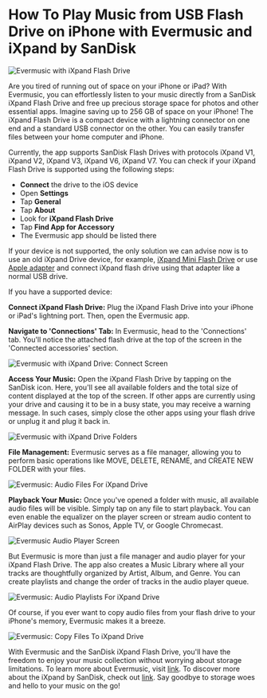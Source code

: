 # How To Play Music from USB Flash Drive on iPhone with Evermusic and iXpand by SanDisk

![Evermusic with iXpand Flash Drive](21260c_cbcf3bdd49c8493bbccf28e6922ea5fe~mv2.jpg)

Are you tired of running out of space on your iPhone or iPad? With Evermusic, you can effortlessly listen to your music directly from a SanDisk iXpand Flash Drive and free up precious storage space for photos and other essential apps. Imagine saving up to 256 GB of space on your iPhone! The iXpand Flash Drive is a compact device with a lightning connector on one end and a standard USB connector on the other. You can easily transfer files between your home computer and iPhone.

Currently, the app supports SanDisk Flash Drives with protocols iXpand V1, iXpand V2, iXpand V3, iXpand V6, iXpand V7. You can check if your iXpand Flash Drive is supported using the following steps:

- **Connect** the drive to the iOS device
- Open **Settings**
- Tap **General**
- Tap **About**
- Look for **iXpand Flash Drive**
- Tap **Find App for Accessory**
- The Evermusic app should be listed there

If your device is not supported, the only solution we can advise now is to use an old iXpand Drive device, for example, [iXpand Mini Flash Drive](https://www.westerndigital.com/en-ap/products/usb-flash-drives/sandisk-ixpand-mini-usb-3-0?sku=SDIX40N-016G-GN6NN) or use [Apple adapter](https://www.apple.com/shop/product/MK0W2AM/A/lightning-to-usb-3-camera-adapter) and connect iXpand flash drive using that adapter like a normal USB drive.

If you have a supported device:

**Connect iXpand Flash Drive:** Plug the iXpand Flash Drive into your iPhone or iPad's lightning port. Then, open the Evermusic app.

**Navigate to 'Connections' Tab:** In Evermusic, head to the 'Connections' tab. You'll notice the attached flash drive at the top of the screen in the 'Connected accessories' section.

![Evermusic with iXpand Drive: Connect Screen](21260c_d5d1bfc04a0f427eb84a85659d48cfd3~mv2.jpg)

**Access Your Music:** Open the iXpand Flash Drive by tapping on the SanDisk icon. Here, you'll see all available folders and the total size of content displayed at the top of the screen. If other apps are currently using your drive and causing it to be in a busy state, you may receive a warning message. In such cases, simply close the other apps using your flash drive or unplug it and plug it back in.

![Evermusic with iXpand Drive Folders](21260c_6b59df8c83704b4e874113494cc0e280~mv2.jpg)

**File Management:** Evermusic serves as a file manager, allowing you to perform basic operations like MOVE, DELETE, RENAME, and CREATE NEW FOLDER with your files.

![Evermusic: Audio Files For iXpand Drive](21260c_67f167660f25474a89840f74c0b99e0c~mv2.jpg)

**Playback Your Music:** Once you've opened a folder with music, all available audio files will be visible. Simply tap on any file to start playback. You can even enable the equalizer on the player screen or stream audio content to AirPlay devices such as Sonos, Apple TV, or Google Chromecast.

![Evermusic Audio Player Screen](21260c_1aef98e3971b45c3b905f36335bff95f~mv2.jpg)

But Evermusic is more than just a file manager and audio player for your iXpand Flash Drive. The app also creates a Music Library where all your tracks are thoughtfully organized by Artist, Album, and Genre. You can create playlists and change the order of tracks in the audio player queue.

![Evermusic: Audio Playlists For iXpand Drive](21260c_ef2ef48b186146a9a426463c811c266a~mv2.jpg)

Of course, if you ever want to copy audio files from your flash drive to your iPhone's memory, Evermusic makes it a breeze.

![Evermusic: Copy Files To iXpand Drive](21260c_14fd014587804ea3bb5212192413c154~mv2.jpg)

With Evermusic and the SanDisk iXpand Flash Drive, you'll have the freedom to enjoy your music collection without worrying about storage limitations. To learn more about Evermusic, visit [link](https://www.everappz.com/support-evermusic). To discover more about the iXpand by SanDisk, check out [link](http://www.ixpand.com). Say goodbye to storage woes and hello to your music on the go!